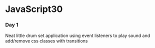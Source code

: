 # JavaScript30

### Day 1

Neat little drum set application using event listeners to play sound and add/remove css classes with transitions
